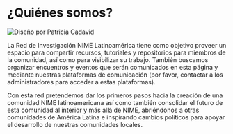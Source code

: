 # ¿Quiénes somos?

![Diseño por Patricia Cadavid](.gitbook/assets/LatamNimeLogoBlack\_.png)

La Red de Investigación NIME Latinoamérica tiene como objetivo proveer un espacio para compartir recursos, tutoriales y repositorios para miembros de la comunidad, así como para visibilizar su trabajo. También buscamos organizar encuentros y eventos que serán comunicados en esta página y mediante nuestras plataformas de comunicación (por favor, contactar a los administradores para acceder a estas plataformas).

Con esta red pretendemos dar los primeros pasos hacia la creación de una comunidad NIME latinoamericana así como también consolidar el futuro de esta comunidad al interior y más allá de NIME, abriéndonos a otras comunidades de América Latina e inspirando cambios políticos para apoyar el desarrollo de nuestras comunidades locales.
